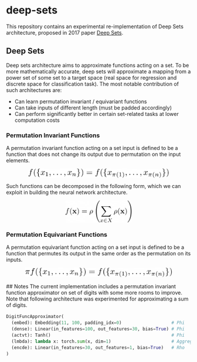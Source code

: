 # deep-sets
This repository contains an experimental re-implementation of Deep Sets architecture, proposed in 2017 paper [Deep Sets](https://arxiv.org/pdf/1703.06114.pdf). 

## Deep Sets
Deep sets architecture aims to approximate functions acting on a set. To be more mathematically accurate, deep sets will approximate a mapping from a power set of some set to a target space (real space for regression and discrete space for classification task). The most notable contribution of such architectures are:

- Can learn permutation invariant / equivariant functions
- Can take inputs of different length (must be padded accordingly)
- Can perform significantly better in certain set-related tasks at lower computation costs

### Permutation Invariant Functions
A permutation invariant function acting on a set input is defined to be a function that does not change its output due to permutation on the input elements.
<p align="center">
  <img align="center" src="https://github.com/jkgrad/deep-sets/blob/main/assets/perm-invariant.png" height="25">
</p>

Such functions can be decomposed in the following form, which we can exploit in building the neural network architecture. 
<p align="center">
  <img align="center" src="https://github.com/jkgrad/deep-sets/blob/main/assets/perm-invariant-decompose.png" height="60">
</p>

### Permutation Equivariant Functions
A permutation equivariant function acting on a set input is defined to be a function that permutes its output in the same order as the permutation on its inputs.
<p align="center">
  <img src="https://github.com/jkgrad/deep-sets/blob/main/assets/perm-equivariant.png" height="25">
</p>
## Notes
The current implementation includes a permutation invariant function approximator on set of digits with some more rooms to improve. Note that following architecture was experimented for approximating a sum of digits. 

```python
DigitFuncApproximator(
  (embed): Embedding(11, 100, padding_idx=0)                   # Phi
  (dense): Linear(in_features=100, out_features=30, bias=True) # Phi
  (actvt): Tanh()                                              # Phi
  (lmbda): lambda x: torch.sum(x, dim=1)                       # Aggregator
  (encde): Linear(in_features=30, out_features=1, bias=True)   # Rho
)
```

